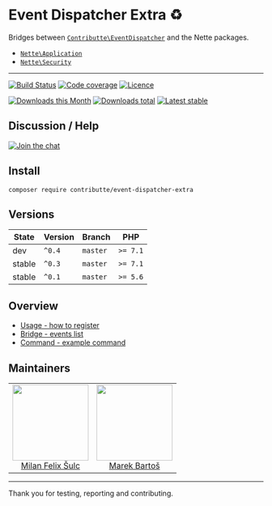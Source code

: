 # Event Dispatcher Extra :recycle:

Bridges between [`Contributte\EventDispatcher`](https://github.com/contributte/event-dispatcher) and the Nette packages.

- [`Nette\Application`](https://github.com/nette/application/)
- [`Nette\Security`](https://github.com/nette/security/)

-----

[![Build Status](https://img.shields.io/travis/contributte/event-dispatcher-extra.svg?style=flat-square)](https://travis-ci.org/contributte/event-dispatcher-extra)
[![Code coverage](https://img.shields.io/coveralls/contributte/event-dispatcher-extra.svg?style=flat-square)](https://coveralls.io/r/contributte/event-dispatcher-extra)
[![Licence](https://img.shields.io/packagist/l/contributte/event-dispatcher-extra.svg?style=flat-square)](https://packagist.org/packages/contributte/event-dispatcher-extra)

[![Downloads this Month](https://img.shields.io/packagist/dm/contributte/event-dispatcher-extra.svg?style=flat-square)](https://packagist.org/packages/contributte/event-dispatcher-extra)
[![Downloads total](https://img.shields.io/packagist/dt/contributte/event-dispatcher-extra.svg?style=flat-square)](https://packagist.org/packages/contributte/event-dispatcher-extra)
[![Latest stable](https://img.shields.io/packagist/v/contributte/event-dispatcher-extra.svg?style=flat-square)](https://packagist.org/packages/contributte/event-dispatcher-extra)

## Discussion / Help

[![Join the chat](https://img.shields.io/gitter/room/contributte/contributte.svg?style=flat-square)](http://bit.ly/ctteg)

## Install

```
composer require contributte/event-dispatcher-extra
```

## Versions

| State       | Version | Branch   | PHP      |
|-------------|---------|----------|----------|
| dev         | `^0.4`  | `master` | `>= 7.1` |
| stable      | `^0.3`  | `master` | `>= 7.1` |
| stable      | `^0.1`  | `master` | `>= 5.6` |

## Overview

- [Usage - how to register](https://github.com/contributte/event-dispatcher-extra/blob/master/.docs/README.md#usage-tada)
- [Bridge - events list](https://github.com/contributte/event-dispatcher-extra/blob/master/.docs/README.md#bridge-wrench)
- [Command - example command](https://github.com/contributte/event-dispatcher-extra/blob/master/.docs/README.md#subscriber-bulb)

## Maintainers

<table>
  <tbody>
    <tr>
      <td align="center">
        <a href="https://github.com/f3l1x">
            <img width="150" height="150" src="https://avatars2.githubusercontent.com/u/538058?v=3&s=150">
        </a>
        </br>
        <a href="https://github.com/f3l1x">Milan Felix Šulc</a>
      </td>
      <td align="center">
        <a href="https://github.com/mabar">
            <img width="150" height="150" src="https://avatars0.githubusercontent.com/u/20974277?s=400&v=4">
        </a>
        </br>
        <a href="https://github.com/mabar">Marek Bartoš</a>
      </td>
    </tr>
  <tbody>
</table>

-----

Thank you for testing, reporting and contributing.
